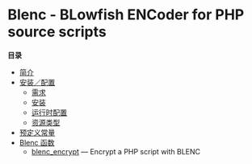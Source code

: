 Blenc - BLowfish ENCoder for PHP source scripts
===============================================

**目录**

-   [简介](/intro/blenc.html)
-   [安装／配置](/blenc/setup.html)
    -   [需求](/blenc/setup.html#需求)
    -   [安装](/blenc/setup.html#安装)
    -   [运行时配置](/blenc/setup.html#运行时配置)
    -   [资源类型](/blenc/setup.html#资源类型)
-   [预定义常量](/blenc/constants.html)
-   [Blenc 函数](/ref/blenc.html)
    -   [blenc\_encrypt](/ref/blenc.html#blenc_encrypt) — Encrypt a PHP
        script with BLENC
